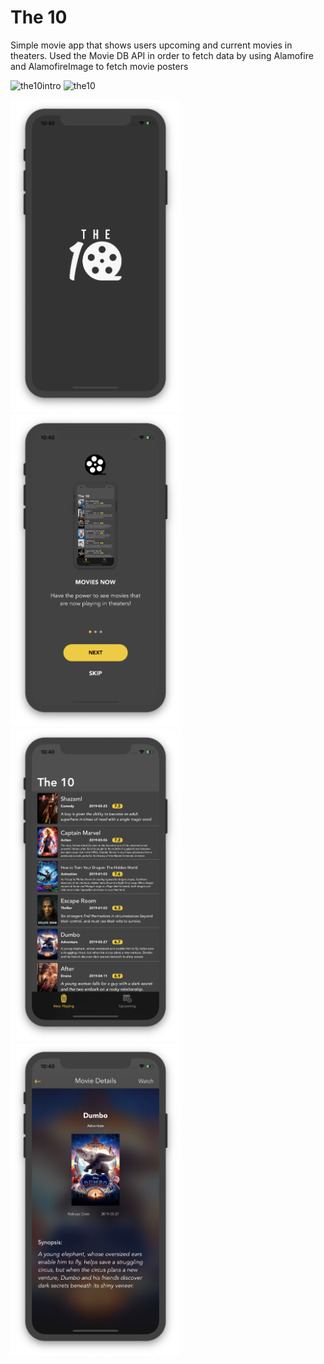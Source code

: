 # The 10
Simple movie app that shows users upcoming and current movies in theaters.
Used the Movie DB API in order to fetch data by using Alamofire and AlamofireImage to fetch movie posters

![the10intro](https://user-images.githubusercontent.com/15641201/56232267-3594fb00-6035-11e9-83cf-b036524de958.gif)
![the10](https://user-images.githubusercontent.com/15641201/56232260-2d3cc000-6035-11e9-9096-a1ba30dcba22.gif)

<img src="launch.png" height="500">
<img src="tutorial.png" height="500">
<img src="main.png" height="500">
<img src="moviedetails.png" height="500">
